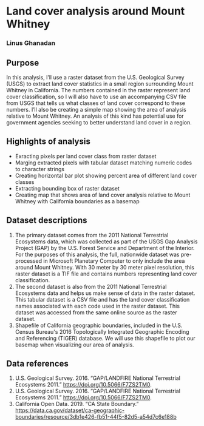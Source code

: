 # Land cover analysis around Mount Whitney
### Linus Ghanadan
## Purpose
In this analysis, I’ll use a raster dataset from the U.S. Geological Survey (USGS) to extract land cover statistics in a small region surrounding Mount Whitney in California. The numbers contained in the raster represent land cover classification, so I will also have to use an accompanying CSV file from USGS that tells us what classes of land cover correspond to these numbers. I’ll also be creating a simple map showing the area of analysis relative to Mount Whitney. An analysis of this kind has potential use for government agencies seeking to better understand land cover in a region.

## Highlights of analysis
- Exracting pixels per land cover class from raster dataset
- Marging extracted pixels with tabular dataset matching numeric codes to character strings
- Creating horizontal bar plot showing percent area of different land cover classes
- Extracting bounding box of raster dataset
- Creating map that shows area of land cover analysis relative to Mount Whitney with California boundaries as a basemap

## Dataset descriptions
1) The primary dataset comes from the 2011 National Terrestrial Ecosystems data, which was collected as part of the USGS Gap Analysis Project (GAP) by the U.S. Forest Service and Department of the Interior. For the purposes of this analysis, the full, nationwide dataset was pre-processed in Microsoft Planetary Computer to only include the area around Mount Whitney. With 30 meter by 30 meter pixel resolution, this raster dataset is a TIF file and contains numbers representing land cover classification.
2) The second dataset is also from the 2011 National Terrestrial Ecosystems data and helps us make sense of data in the raster dataset. This tabular dataset is a CSV file and has the land cover classification names associated with each code used in the raster dataset. This dataset was accessed from the same online source as the raster dataset.
3) Shapefile of California geographic boundaries, included in the U.S. Census Bureau's 2016 Topologically Integrated Geographic Encoding and Referencing (TIGER) database. We will use this shapefile to plot our basemap when visualizing our area of analysis.

## Data references
1) U.S. Geological Survey. 2016. “GAP/LANDFIRE National Terrestrial Ecosystems 2011.” https://doi.org/10.5066/F7ZS2TM0.
2) U.S. Geological Survey. 2016. “GAP/LANDFIRE National Terrestrial Ecosystems 2011.” https://doi.org/10.5066/F7ZS2TM0.
3) California Open Data. 2019. “CA State Boundary.” https://data.ca.gov/dataset/ca-geographic-boundaries/resource/3db1e426-fb51-44f5-82d5-a54d7c6e188b
